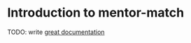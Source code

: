 # Introduction to mentor-match

TODO: write [great documentation](http://jacobian.org/writing/what-to-write/)
